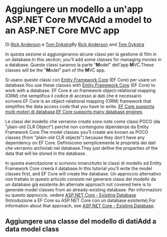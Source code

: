 # <a name="add-a-model-to-an-aspnet-core-mvc-app"></a><span data-ttu-id="99428-101">Aggiungere un modello a un'app ASP.NET Core MVC</span><span class="sxs-lookup"><span data-stu-id="99428-101">Add a model to an ASP.NET Core MVC app</span></span>

<span data-ttu-id="99428-102">Di [Rick Anderson](https://twitter.com/RickAndMSFT) e [Tom Dykstra](https://github.com/tdykstra)</span><span class="sxs-lookup"><span data-stu-id="99428-102">By [Rick Anderson](https://twitter.com/RickAndMSFT) and [Tom Dykstra](https://github.com/tdykstra)</span></span>

<span data-ttu-id="99428-103">In questa sezione si aggiungeranno alcune classi per la gestione di film in un database.</span><span class="sxs-lookup"><span data-stu-id="99428-103">In this section, you'll add some classes for managing movies in a database.</span></span> <span data-ttu-id="99428-104">Queste classi saranno la parte "**M**odel" dell'app **M**VC.</span><span class="sxs-lookup"><span data-stu-id="99428-104">These classes will be the "**M**odel" part of the **M**VC app.</span></span>

<span data-ttu-id="99428-105">Si usano queste classi con [Entity Framework Core](/ef/core) (EF Core) per usare un database.</span><span class="sxs-lookup"><span data-stu-id="99428-105">You use these classes with [Entity Framework Core](/ef/core) (EF Core) to work with a database.</span></span> <span data-ttu-id="99428-106">EF Core è un framework object-relational mapping (ORM) che semplifica il codice di accesso ai dati che è necessario scrivere.</span><span class="sxs-lookup"><span data-stu-id="99428-106">EF Core is an object-relational mapping (ORM) framework that simplifies the data access code that you have to write.</span></span> <span data-ttu-id="99428-107">[EF Core supporta molti motori di database](/ef/core/providers/).</span><span class="sxs-lookup"><span data-stu-id="99428-107">[EF Core supports many database engines](/ef/core/providers/).</span></span>

<span data-ttu-id="99428-108">Le classi del modello che verranno create sono note come classi POCO (da "plain-old CLR Object") perché non contengono dipendenze da Entity Framework Core.</span><span class="sxs-lookup"><span data-stu-id="99428-108">The model classes you'll create are known as POCO classes (from "plain-old CLR objects") because they don't have any dependency on EF Core.</span></span> <span data-ttu-id="99428-109">Definiscono semplicemente le proprietà dei dati che verranno archiviati nel database.</span><span class="sxs-lookup"><span data-stu-id="99428-109">They just define the properties of the data that will be stored in the database.</span></span>

<span data-ttu-id="99428-110">In questa esercitazione si scrivono innanzitutto le classi di modello ed Entity Framework Core creerà il database.</span><span class="sxs-lookup"><span data-stu-id="99428-110">In this tutorial you'll write the model classes first, and EF Core will create the database.</span></span> <span data-ttu-id="99428-111">Un approccio alternativo non trattato in questo articolo consiste nel generare classi del modello da un database già esistente.</span><span class="sxs-lookup"><span data-stu-id="99428-111">An alternate approach not covered here is to generate model classes from an already-existing database.</span></span> <span data-ttu-id="99428-112">Per informazioni su questo approccio, vedere [ASP.NET Core - Existing Database](/ef/core/get-started/aspnetcore/existing-db) (Introduzione a EF Core su ASP.NET Core con un database esistente).</span><span class="sxs-lookup"><span data-stu-id="99428-112">For information about that approach, see [ASP.NET Core - Existing Database](/ef/core/get-started/aspnetcore/existing-db).</span></span>

## <a name="add-a-data-model-class"></a><span data-ttu-id="99428-113">Aggiungere una classe del modello di dati</span><span class="sxs-lookup"><span data-stu-id="99428-113">Add a data model class</span></span>
